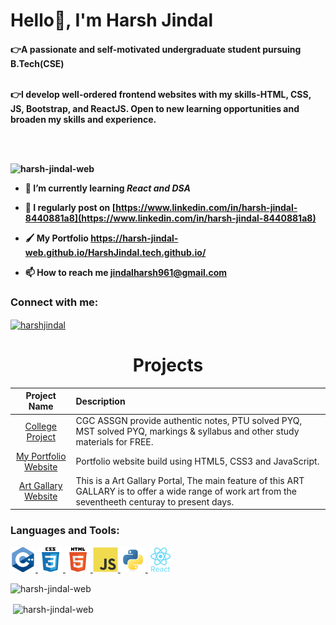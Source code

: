 <h1 align="left">Hello👋, I'm Harsh Jindal</h1>

<h4 align="left">👉A passionate and self-motivated undergraduate student pursuing B.Tech(CSE)

<br>

  <br>

👉I develop well-ordered  frontend websites with my skills-HTML, CSS, JS, Bootstrap, and ReactJS. Open to new learning opportunities and broaden my skills and experience.

  <br>

  <br>

<p align="left"> <img src="https://komarev.com/ghpvc/?username=harsh-jindal-web&label=Profile%20views&color=0e75b6&style=flat" alt="harsh-jindal-web" /> </p>

- 🌱 I’m currently learning **React* and *DSA**

- 📝 I regularly post on [https://www.linkedin.com/in/harsh-jindal-8440881a8](https://www.linkedin.com/in/harsh-jindal-8440881a8)

- 🖌️ My Portfolio **https://harsh-jindal-web.github.io/HarshJindal.tech.github.io/**

- 📫 How to reach me **jindalharsh961@gmail.com**

<h3 align="left">Connect with me:</h3>

<p align="left">

<a href="https://www.linkedin.com/in/harsh-jindal-8440881a8" target="blank"><img align="center" src="https://cdn.jsdelivr.net/npm/simple-icons@3.0.1/icons/linkedin.svg" alt="harshjindal" height="50" width="60" /></a>

</p>

<h1 align="center">Projects</h1>




| Project Name      | Description | 
| :---:        |    :----   |  
| [College Project](http://cgcassignments.com/)     | CGC ASSGN  provide authentic notes, PTU solved PYQ, MST solved PYQ, markings & syllabus and other study materials for FREE. 
| [My Portfolio Website](https://harsh-jindal-web.github.io/HarshJindal.tech.github.io/)     | Portfolio website build using HTML5, CSS3 and JavaScript.   
| [Art Gallary Website](https://harsh-jindal-web.github.io/ArtGallaryPortal.github.io/)   | This is a Art Gallary Portal, The main feature of this ART GALLARY is to offer a wide range of work art from the seventheeth centuray to present days.
  
  
<h3 align="left">Languages and Tools:</h3>

<p align="left"><a href="https://www.w3schools.com/cpp/" target="_blank"> <img src="https://raw.githubusercontent.com/devicons/devicon/master/icons/cplusplus/cplusplus-original.svg" alt="cplusplus" width="40" height="40"/> </a> <a href="https://www.w3schools.com/css/" target="_blank"> <img src="https://raw.githubusercontent.com/devicons/devicon/master/icons/css3/css3-original-wordmark.svg" alt="css3" width="40" height="40"/> </a> <a href="https://www.w3.org/html/" target="_blank"> <img src="https://raw.githubusercontent.com/devicons/devicon/master/icons/html5/html5-original-wordmark.svg" alt="html5" width="40" height="40"/> </a> <a href="https://developer.mozilla.org/en-US/docs/Web/JavaScript" target="_blank"> <img src="https://raw.githubusercontent.com/devicons/devicon/master/icons/javascript/javascript-original.svg" alt="javascript" width="40" height="40"/> </a>  <a href="https://www.python.org" target="_blank"> <img src="https://raw.githubusercontent.com/devicons/devicon/master/icons/python/python-original.svg" alt="python" width="40" height="40"/> </a> <a href="https://reactjs.org/" target="_blank"> <img src="https://raw.githubusercontent.com/devicons/devicon/master/icons/react/react-original-wordmark.svg" alt="react" width="40" height="40"/> </a> </p>

<p><img align="center" src="https://github-readme-stats.vercel.app/api/top-langs?username=harsh-jindal-web&show_icons=true&locale=en&layout=compact" alt="harsh-jindal-web" /></p>

<p>&nbsp;<img align="center" src="https://github-readme-stats.vercel.app/api?username=harsh-jindal-web&show_icons=true&locale=en" alt="harsh-jindal-web" /></p>
